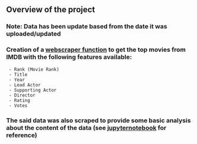 ## Overview of the project

### Note: Data has been update based from the date it was uploaded/updated

### Creation of a [webscraper function](https://github.com/ruineux/Capstones-and-Projects/blob/master/IMDB%20Webscraper/scraper/imdb.py) to get the top movies from IMDB with the following features available:
     - Rank (Movie Rank)
     - Title
     - Year
     - Lead Actor
     - Supporting Actor
     - Director
     - Rating
     - Votes
     
### The said data was also scraped to provide some basic analysis about the content of the data (see [jupyternotebook](https://github.com/ruineux/Capstones-and-Projects/blob/master/IMDB%20Webscraper/IMDB%20Top%20Movies%20EDA.ipynb) for reference)


